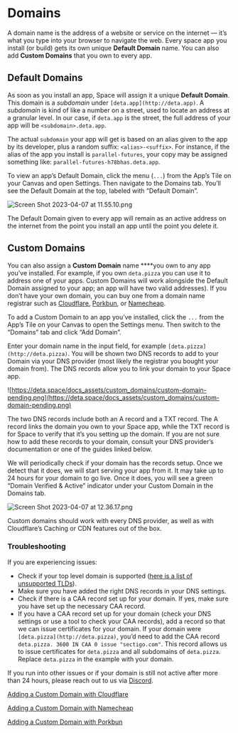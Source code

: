 # Domains

A domain name is the address of a website or service on the internet — it’s what you type into your browser to navigate the web. Every space app you install (or build) gets its own unique **Default Domain** name. You can also add **Custom Domains** that you own to every app.

## Default Domains

As soon as you install an app, Space will assign it a unique **Default Domain**. This domain is a *subdomain* under `[deta.app](http://deta.app)`. A *subdomain* is kind of like a number on a street, used to locate an address at a granular level. In our case, if `deta.app` is the street, the full address of your app will be `<subdomain>.deta.app`. 

The actual `subdomain` your app will get is based on an alias given to the app by its developer, plus a random suffix: `<alias>-<suffix>`. For instance, if the alias of the app you install is `parallel-futures`, your copy may be assigned something like: `parallel-futures-h78bhas.deta.app`. 

To view an app’s Default Domain, click the menu (`...`) from the App’s Tile on your Canvas and open Settings. Then navigate to the Domains tab. You’ll see the Default Domain at the top, labeled with “Default Domain”.

![Screen Shot 2023-04-07 at 11.55.10.png](Domains%20d9deecfadb5648d19b30ff118c0dc8cf/Screen_Shot_2023-04-07_at_11.55.10.png)

The Default Domain given to every app will remain as an active address on the internet from the point you install an app until the point you delete it. 

## **Custom Domains**

You can also assign a **Custom Domain** name ****you own to any app you’ve installed. For example, if you own `deta.pizza` you can use it to address one of your apps. Custom Domains will work alongside the Default Domain assigned to your app; an app will have two valid addresses). If you don’t have your own domain, you can buy one from a domain name registrar such as [Cloudflare](https://www.cloudflare.com/products/registrar/), [Porkbun](https://porkbun.com/), or [Namecheap](https://www.namecheap.com/).

To add a Custom Domain to an app you’ve installed, click the `...` from the App’s Tile on your Canvas to open the Settings menu. Then switch to the “Domains” tab and click “Add Domain”.

Enter your domain name in the input field, for example `[deta.pizza](http://deta.pizza)`. You will be shown two DNS records to add to your Domain via your DNS provider (most likely the registrar you bought your domain from). The DNS records allow you to link your domain to your Space app.

![https://deta.space/docs_assets/custom_domains/custom-domain-pending.png](https://deta.space/docs_assets/custom_domains/custom-domain-pending.png)

The two DNS records include both an A record and a TXT record.  The A record links the domain you own to your Space app, while the TXT record is for Space to verify that it’s you setting up the domain. If you are not sure how to add these records to your domain, consult your DNS provider’s documentation or one of the guides linked below.

We will periodically check if your domain has the records setup. Once we detect that it does, we will start serving your app from it.  It may take up to 24 hours for your domain to go live. Once it does, you will see a green “Domain Verified & Active” indicator under your Custom Domain in the Domains tab.

![Screen Shot 2023-04-07 at 12.36.17.png](Domains%20d9deecfadb5648d19b30ff118c0dc8cf/Screen_Shot_2023-04-07_at_12.36.17.png)

Custom domains should work with every DNS provider, as well as with Cloudflare’s Caching or CDN features out of the box.

### **Troubleshooting**

If you are experiencing issues:

- Check if your top level domain is supported ([here is a list of unsupported TLDs](https://help.zerossl.com/hc/en-us/articles/360060119833-Restricted-Countries)).
- Make sure you have added the right DNS records in your DNS settings.
- Check if there is a CAA record set up for your domain. If yes, make sure you have set up the necessary CAA record.
- If you have a CAA record set up for your domain (check your DNS settings or use a tool to check your CAA records), add a record so that we can issue certificates for your domain. If your domain were `[deta.pizza](http://deta.pizza)`, you’d need to add the CAA record `deta.pizza. 3600 IN CAA 0 issue "sectigo.com"`. This record allows us to issue certificates for `deta.pizza` and all subdomains of `deta.pizza`. Replace `deta.pizza` in the example with your domain.

If you run into other issues or if your domain is still not active after more than 24 hours, please reach out to us via [Discord](https://go.deta.dev/discord).

[Adding a Custom Domain with Cloudflare](Domains%20d9deecfadb5648d19b30ff118c0dc8cf/Adding%20a%20Custom%20Domain%20with%20Cloudflare%20d395a4081c8648b095848ea76acdd112.md)

[Adding a Custom Domain with Namecheap](Domains%20d9deecfadb5648d19b30ff118c0dc8cf/Adding%20a%20Custom%20Domain%20with%20Namecheap%20e4419f2e524e49e5bfa1aa00214030b8.md)

[Adding a Custom Domain with Porkbun](Domains%20d9deecfadb5648d19b30ff118c0dc8cf/Adding%20a%20Custom%20Domain%20with%20Porkbun%20fb47243151df44db9ebda728f4c1b05d.md)